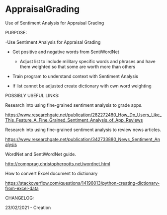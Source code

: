 # AppraisalGrading
Use of Sentiment Analysis for Appraisal Grading

PURPOSE:

-Use Sentiment Analysis for Appraisal Grading
  
  - Get positive and negative words from SentiWordNet
  
    - Adjust list to include military specific words and phrases and have them weighted so that some are worth more than others
  
  - Train program to understand context with Sentiment Analysis
  
  - If list cannot be adjusted create dictionary with own word weighting
  
POSSIBLY USEFUL LINKS:

Research into using fine-grained sentiment analysis to grade apps.

https://www.researchgate.net/publication/282272480_How_Do_Users_Like_This_Feature_A_Fine_Grained_Sentiment_Analysis_of_App_Reviews

Research into using fine-grained sentiment analysis to review news articles.

https://www.researchgate.net/publication/342733880_News_Sentiment_Analysis

WordNet and SentiWordNet guide.

http://compprag.christopherpotts.net/wordnet.html

How to convert Excel document to dictionary

https://stackoverflow.com/questions/14196013/python-creating-dictionary-from-excel-data

CHANGELOG:

23/02/2021 - Creation
